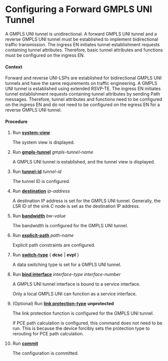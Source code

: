 Configuring a Forward GMPLS UNI Tunnel
======================================

A GMPLS UNI tunnel is unidirectional. A forward GMPLS UNI tunnel and a reverse GMPLS UNI tunnel must be established to implement bidirectional traffic transmission. The ingress EN initiates tunnel establishment requests containing tunnel attributes. Therefore, basic tunnel attributes and functions must be configured on the ingress EN.

#### Context

Forward and reverse UNI-LSPs are established for bidirectional GMPLS UNI tunnels and have the same requirements on traffic engineering. A GMPLS UNI tunnel is established using extended RSVP-TE. The ingress EN initiates tunnel establishment requests containing tunnel attributes by sending Path messages. Therefore, tunnel attributes and functions need to be configured on the ingress EN and do not need to be configured on the egress EN for a reverse GMPLS UNI tunnel.


#### Procedure

1. Run [**system-view**](cmdqueryname=system-view)
   
   
   
   The system view is displayed.
2. Run [**gmpls-tunnel**](cmdqueryname=gmpls-tunnel) *gmpls-tunnel-name*
   
   
   
   A GMPLS UNI tunnel is established, and the tunnel view is displayed.
3. Run [**tunnel-id**](cmdqueryname=tunnel-id) *tunnel-id*
   
   
   
   The tunnel ID is configured.
4. Run [**destination**](cmdqueryname=destination) *ip-address*
   
   
   
   A destination IP address is set for the GMPLS UNI tunnel. Generally, the LSR ID of the sink C node is set as the destination IP address.
5. Run [**bandwidth**](cmdqueryname=bandwidth) *bw-value*
   
   
   
   The bandwidth is configured for the GMPLS UNI tunnel.
6. Run [**explicit-path**](cmdqueryname=explicit-path) *path-name*
   
   
   
   Explicit path constraints are configured.
7. Run [**switch-type**](cmdqueryname=switch-type+dcsc+evpl) { **dcsc** | **evpl** }
   
   
   
   A data switching type is set for a GMPLS UNI tunnel.
8. Run [**bind interface**](cmdqueryname=bind+interface) *interface-type* *interface-number*
   
   
   
   A GMPLS UNI tunnel interface is bound to a service interface.
   
   Only a local GMPLS UNI can function as a service interface.
9. (Optional) Run [**link protection-type**](cmdqueryname=link+protection-type+unprotected) **unprotected**
   
   
   
   The link protection function is configured for the GMPLS UNI tunnel.
   
   If PCE path calculation is configured, this command does not need to be run. This is because the device forcibly sets the protection type to rerouting for PCE path calculation.
10. Run [**commit**](cmdqueryname=commit)
    
    
    
    The configuration is committed.